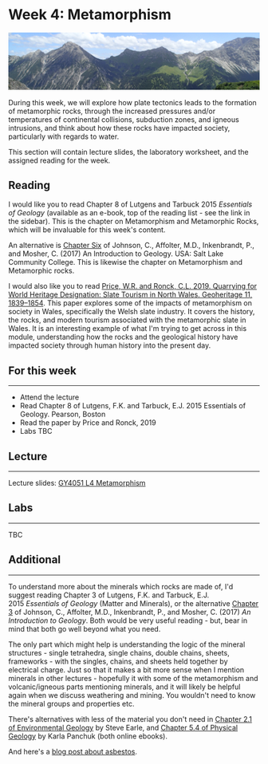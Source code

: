 # Week 4: Metamorphism

![Week 4 Cover image](./assets/images/alps.png)

During this week, we will explore how plate tectonics leads to the formation of metamorphic rocks, through the increased pressures and/or temperatures of continental collisions, subduction zones, and igneous intrusions, and think about how these rocks have impacted society, particularly with regards to water.

This section will contain lecture slides, the laboratory worksheet, and the assigned reading for the week.

## Reading

I would like you to read Chapter 8 of Lutgens and Tarbuck 2015 *Essentials of Geology* (available as an e-book, top of the reading list - see the link in the sidebar). This is the chapter on Metamorphism and Metamorphic Rocks, which will be invaluable for this week's content.

An alternative is [Chapter Six](https://opengeology.org/textbook/6-metamorphic-rocks/) of Johnson, C., Affolter, M.D., Inkenbrandt, P., and Mosher, C. (2017) An Introduction to Geology. USA: Salt Lake Community College. This is likewise the chapter on Metamorphism and Metamorphic rocks.

I would also like you to read [Price, W.R. and Ronck, C.L. 2019. Quarrying for World Heritage Designation: Slate Tourism in North Wales. Geoheritage 11, 1839–1854](https://link.springer.com/article/10.1007/s12371-019-00402-0). This paper explores some of the impacts of metamorphism on society in Wales, specifically the Welsh slate industry. It covers the history, the rocks, and modern tourism associated with the metamorphic slate in Wales. It is an interesting example of what I'm trying to get across in this module, understanding how the rocks and the geological history have impacted society through human history into the present day.

## For this week
___
 - Attend the lecture
 - Read Chapter 8 of Lutgens, F.K. and Tarbuck, E.J. 2015 Essentials of Geology. Pearson, Boston
 - Read the paper by Price and Ronck, 2019
 - Labs TBC

## Lecture
___
Lecture slides: [GY4051 L4 Metamorphism](./assets/lectures/GY4051_L4_Metamorphism.pdf)

## Labs
___
TBC

## Additional
___
<p>To understand more about the minerals which rocks are made of, I'd suggest reading Chapter 3 of Lutgens, F.K. and Tarbuck, E.J. 2015&nbsp;<em>Essentials of Geology </em>(Matter and Minerals), or the alternative <a rel="noopener" href="https://opengeology.org/textbook/3-minerals/" target="_blank">Chapter 3</a> of Johnson, C., Affolter, M.D., Inkenbrandt, P., and Mosher, C. (2017) <em>An Introduction to Geology</em>. Both would be very useful reading - but, bear in mind that both go well beyond what you need.</p>
<p>The only part which might help is understanding the logic of the mineral structures - single tetrahedra, single chains, double chains, sheets, frameworks - with the singles, chains, and sheets held together by electrical charge. Just so that it makes a bit more sense when I mention minerals in other lectures - hopefully it with some of the metamorphism and volcanic/igneous parts mentioning minerals, and it will likely be helpful again when we discuss weathering and mining. You wouldn't need to know the mineral groups and properties etc.&nbsp;</p>
<p>There's alternatives with less of the material you don't need in <a rel="noopener" href="https://environmental-geol.pressbooks.tru.ca/chapter/minerals/" target="_self">Chapter 2.1 of Environmental Geology</a> by Steve Earle, and <a rel="noopener" href="https://opentextbc.ca/physicalgeologyh5p/chapter/silicate-minerals/" target="_self">Chapter 5.4 of Physical Geology</a> by Karla Panchuk (both online ebooks).</p>
<p>And here's a <a rel="noopener" href="https://www.gondwanatalks.com/l/asbestos-origin-geology/" target="_blank">blog post about asbestos</a>.</p>
